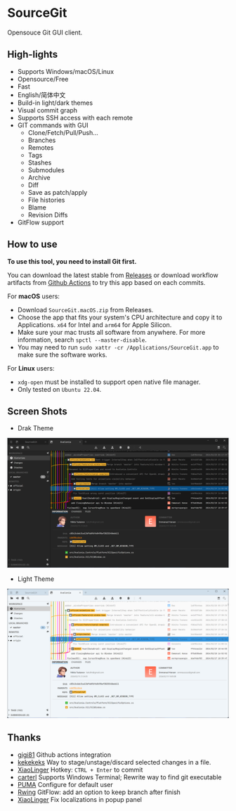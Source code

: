 # SourceGit

Opensouce Git GUI client.

## High-lights

* Supports Windows/macOS/Linux
* Opensource/Free
* Fast
* English/简体中文
* Build-in light/dark themes
* Visual commit graph
* Supports SSH access with each remote
* GIT commands with GUI
  * Clone/Fetch/Pull/Push...
  * Branches
  * Remotes
  * Tags
  * Stashes
  * Submodules
  * Archive
  * Diff
  * Save as patch/apply
  * File histories
  * Blame
  * Revision Diffs
* GitFlow support

## How to use

**To use this tool, you need to install Git first.**

You can download the latest stable from [Releases](https://github.com/sourcegit-scm/sourcegit/releases/latest) or download workflow artifacts from [Github Actions](https://github.com/sourcegit-scm/sourcegit/actions) to try this app based on each commits.


For **macOS** users:

* Download `SourceGit.macOS.zip` from Releases.
* Choose the app that fits your system's CPU architecture and copy it to Applications. `x64` for Intel and `arm64` for Apple Silicon.
* Make sure your mac trusts all software from anywhere. For more information, search `spctl --master-disable`.
* You may need to run `sudo xattr -cr /Applications/SourceGit.app` to make sure the software works.

For **Linux** users:

* `xdg-open` must be installed to support open native file manager.
* Only tested on `Ubuntu 22.04`.

## Screen Shots

* Drak Theme

![Theme Dark](./screenshots/theme_dark.png)

* Light Theme

![Theme Light](./screenshots/theme_light.png)

## Thanks

* [gigi81](https://github.com/gigi81) Github actions integration
* [kekekeks](https://github.com/kekekeks) Way to stage/unstage/discard selected changes in a file.
* [XiaoLinger](https://gitee.com/LingerNN) Hotkey: `CTRL + Enter` to commit
* [carterl](https://gitee.com/carterl) Supports Windows Terminal; Rewrite way to find git executable
* [PUMA](https://gitee.com/whgfu) Configure for default user
* [Rwing](https://gitee.com/rwing) GitFlow: add an option to keep branch after finish
* [XiaoLinger](https://gitee.com/LingerNN) Fix localizations in popup panel
